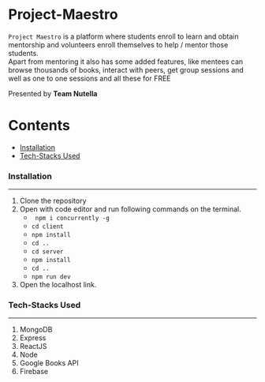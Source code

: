 # Project-Maestro
`Project Maestro` is a platform where
students enroll to learn and obtain
mentorship and volunteers enroll
themselves to help / mentor those
students. <br/>
Apart from mentoring it also has
some added features, like mentees
can browse thousands of books,
interact with peers, get group
sessions and well as one to one
sessions and all these for FREE

Presented by <b>Team Nutella</b>


Contents
========

 * [Installation](#installation)
 * [Tech-Stacks Used](#Tech-Stacks-Used)


### Installation
---

1. Clone the repository
2. Open with code editor and run following commands on the terminal.
    + ` npm i concurrently -g`
    + ` cd client `
    + ` npm install `
    + ` cd .. `
    + ` cd server `
    + ` npm install `
    + ` cd .. `
    + ` npm run dev `
3. Open the localhost link.

### Tech-Stacks Used
---
<ol>
<li>MongoDB
<li>Express
<br/>
<li>ReactJS
<br/>
<li>Node
<br/>
<li>Google Books API
<br/>
<li>Firebase
</ol>


